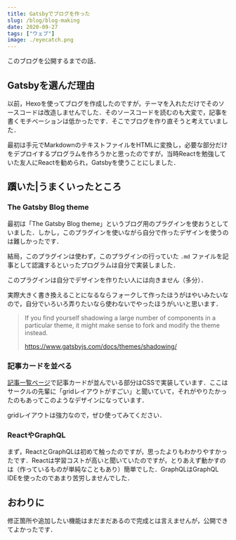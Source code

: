 ```yaml
---
title: Gatsbyでブログを作った
slug: /blog/blog-making
date: 2020-09-27
tags: ["ウェブ"]
image: ./eyecatch.png
---
```


このブログを公開するまでの話．

## Gatsbyを選んだ理由

以前，Hexoを使ってブログを作成したのですが，テーマを入れただけでそのソースコードは改造しませんでした．そのソースコードを読むのも大変で，記事を書くモチベーションは低かったです．そこでブログを作り直そうと考えていました．

最初は手元でMarkdownのテキストファイルをHTMLに変換し，必要な部分だけをデプロイするプログラムを作ろうかと思ったのですが，当時Reactを勉強していた友人にReactを勧められ，Gatsbyを使うことにしました．

## 躓いた|うまくいったところ

### The Gatsby Blog theme

最初は「The Gatsby Blog theme」というブログ用のプラグインを使おうとしていました．しかし，このプラグインを使いながら自分で作ったデザインを使うのは難しかったです．

結局，このプラグインは使わず，このプラグインの行っていた `.md` ファイルを記事として認識するといったプログラムは自分で実装しました．

このプラグインは自分でデザインを作りたい人には向きません（多分）．

実際大きく書き換えることになるならフォークして作ったほうがはやいみたいなので，自分でいろいろ弄りたいなら使わないでやったほうがいいと思います．

> If you find yourself shadowing a large number of components in a particular theme, it might make sense to fork and modify the theme instead.
>
> https://www.gatsbyjs.com/docs/themes/shadowing/

### 記事カードを並べる

[記事一覧ページ](/posts)で記事カードが並んでいる部分はCSSで実装しています．ここはサークルの先輩に「gridレイアウトがすごい」と聞いていて，それがやりたかったのもあってこのようなデザインになっています．

gridレイアウトは強力なので，ぜひ使ってみてください．

### ReactやGraphQL

まず，ReactとGraphQLは初めて触ったのですが，思ったよりもわかりやすかったです．Reactは学習コストが高いと聞いていたのですが，とりあえず動かすのは（作っているものが単純なこともあり）簡単でした．GraphQLはGraphQL IDEを使ったのであまり苦労しませんでした．

## おわりに

修正箇所や追加したい機能はまだまだあるので完成とは言えませんが，公開できてよかったです．
